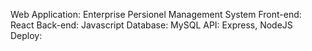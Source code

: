 Web Application: Enterprise Persionel Management System
Front-end: React
Back-end: Javascript
  Database: MySQL
  API: Express, NodeJS
  Deploy: 
